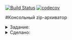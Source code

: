 [![Build Status](https://travis-ci.org/vermucht/zip-archiver.svg?branch=master)](https://travis-ci.org/vermucht/zip-archiver)
[![codecov](https://codecov.io/gh/vermucht/zip-archiver/branch/master/graph/badge.svg)](https://codecov.io/gh/vermucht/zip-archiver)

#Консольный zip-архиватор

<details>
  <summary>Задание:</summary>

1. Задана директория проекта, например: c:\project\
  
1. В качестве ключей передаются расширения файлов, которые должны попасть в архив.

1. Архив должен сохранять структуру проекта: вложенные папки и файлы в них.
    
1. Для архивации использовать класс java.util.zip.ZipOutputStream.

1. Запуск программы должен выглядеть следующим образом:
```
java-jar zip-archiver.jar -a archive -s /home/john/project -o /home/john/my_project.zip -e xml,pdf,txt
```
- <i>zip-archiver.jar :</i> скомпилированный файл приложения.
- <i>-a archive :</i> действие — архивировать (action).</li>
- <i>-s /home/john/project :</i> источник, папка с проектом (source).</li>
- <i>-o /home/john/my_project.zip :</i> результирующий файл (output).</li>
- <i>-e xml,pdf,txt :</i> Расширения файлов, которые нужно включить в проект (extensions).</li>
</details>

<details>
  <summary>Сделано:</summary>

1. Отдельный класс анализирует и проверяет переданные параметры приложения.

1. При запуске без параметров приложение выводит справку по использованию.

1. Написаны автоматические тесты с использованием JUnit.
Для сохранения модульности тестов использовалась библиотека Mockito.

1. Один из тестов вначале архивирует проект, затем разархивирует результат.
Присходит проверка - получилось ли в конце то же самое, что было изначально.

1. Структура папок для тестов создается во временной директории во время самих тестов. 
Нет нужды отправлять на Github заранее заготовленные файлы.

</details>